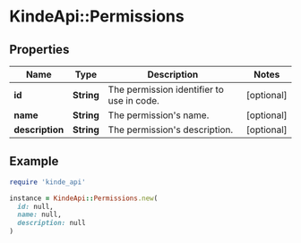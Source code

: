 # KindeApi::Permissions

## Properties

| Name | Type | Description | Notes |
| ---- | ---- | ----------- | ----- |
| **id** | **String** | The permission identifier to use in code. | [optional] |
| **name** | **String** | The permission&#39;s name. | [optional] |
| **description** | **String** | The permission&#39;s description. | [optional] |

## Example

```ruby
require 'kinde_api'

instance = KindeApi::Permissions.new(
  id: null,
  name: null,
  description: null
)
```

